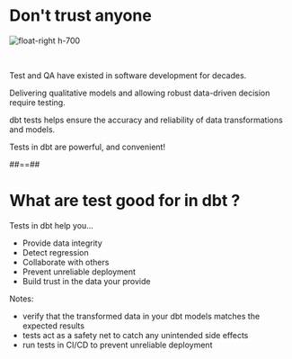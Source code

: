 <!-- .slide -->
# Don't trust anyone

![float-right h-700](./assets/images/docs/markdown/60-quality/tester_douter.jpg)

<br/>

Test and QA have existed in software development for decades.

Delivering qualitative models and allowing robust data-driven decision require testing.

dbt tests helps ensure the accuracy and reliability of data transformations and models.

Tests in dbt are powerful, and convenient!


##==##
# What are test good for in dbt ?

Tests in dbt help you...

* Provide data integrity
* Detect regression
* Collaborate with others
* Prevent unreliable deployment
* Build trust in the data your provide

Notes:
* verify that the transformed data in your dbt models matches the expected results
* tests act as a safety net to catch any unintended side effects
* run tests in CI/CD to prevent unreliable deployment
